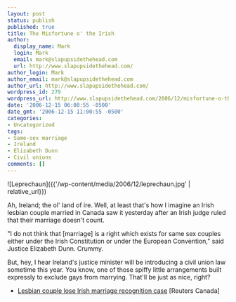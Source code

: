 ```yaml
---
layout: post
status: publish
published: true
title: The Misfortune o' the Irish
author:
  display_name: Mark
  login: Mark
  email: mark@slapupsidethehead.com
  url: http://www.slapupsidethehead.com/
author_login: Mark
author_email: mark@slapupsidethehead.com
author_url: http://www.slapupsidethehead.com/
wordpress_id: 279
wordpress_url: http://www.slapupsidethehead.com/2006/12/misfortune-o-the-irish/
date: '2006-12-15 06:00:55 -0500'
date_gmt: '2006-12-15 11:00:55 -0500'
categories:
- Uncategorized
tags:
- Same-sex marriage
- Ireland
- Elizabeth Dunn
- Civil unions
comments: []
---
```

![Leprechaun]({{'/wp-content/media/2006/12/leprechaun.jpg' | relative_url}})

Ah, Ireland; the ol' land of ire. Well, at least that's how I imagine an Irish lesbian couple married in Canada saw it yesterday after an Irish judge ruled that their marriage doesn't count.

"I do not think that [marriage] is a right which exists for same sex couples either under the Irish Constitution or under the European Convention," said Justice Elizabeth Dunn. Crummy.

But, hey, I hear Ireland's justice minister will be introducing a civil union law sometime this year. You know, one of those spiffy little arrangements built expressly to exclude gays from marrying. That'll be just as nice, right?

- [Lesbian couple lose Irish marriage recognition case](http://ca.today.reuters.com/news/newsArticle.aspx?type=domesticNews&storyID=2006-12-14T162646Z_01_L14581930_RTRIDST_0_CANADA-IRELAND-LESBIAN-COL.XML) [Reuters Canada]
